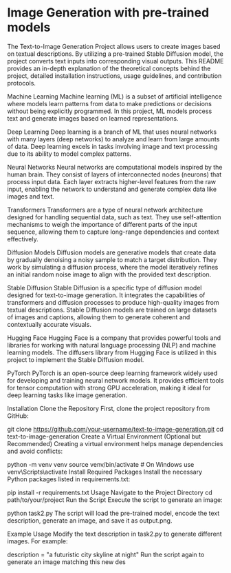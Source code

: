 # Image Generation with pre-trained models
The Text-to-Image Generation Project allows users to create images based on textual descriptions. By utilizing a pre-trained Stable Diffusion model, the project converts text inputs into corresponding visual outputs. This README provides an in-depth explanation of the theoretical concepts behind the project, detailed installation instructions, usage guidelines, and contribution protocols.

Machine Learning Machine learning (ML) is a subset of artificial intelligence where models learn patterns from data to make predictions or decisions without being explicitly programmed. In this project, ML models process text and generate images based on learned representations.

Deep Learning Deep learning is a branch of ML that uses neural networks with many layers (deep networks) to analyze and learn from large amounts of data. Deep learning excels in tasks involving image and text processing due to its ability to model complex patterns.

Neural Networks Neural networks are computational models inspired by the human brain. They consist of layers of interconnected nodes (neurons) that process input data. Each layer extracts higher-level features from the raw input, enabling the network to understand and generate complex data like images and text.

Transformers Transformers are a type of neural network architecture designed for handling sequential data, such as text. They use self-attention mechanisms to weigh the importance of different parts of the input sequence, allowing them to capture long-range dependencies and context effectively.

Diffusion Models Diffusion models are generative models that create data by gradually denoising a noisy sample to match a target distribution. They work by simulating a diffusion process, where the model iteratively refines an initial random noise image to align with the provided text description.

Stable Diffusion Stable Diffusion is a specific type of diffusion model designed for text-to-image generation. It integrates the capabilities of transformers and diffusion processes to produce high-quality images from textual descriptions. Stable Diffusion models are trained on large datasets of images and captions, allowing them to generate coherent and contextually accurate visuals.

Hugging Face Hugging Face is a company that provides powerful tools and libraries for working with natural language processing (NLP) and machine learning models. The diffusers library from Hugging Face is utilized in this project to implement the Stable Diffusion model.

PyTorch PyTorch is an open-source deep learning framework widely used for developing and training neural network models. It provides efficient tools for tensor computation with strong GPU acceleration, making it ideal for deep learning tasks like image generation.

Installation Clone the Repository First, clone the project repository from GitHub:

git clone https://github.com/your-username/text-to-image-generation.git cd text-to-image-generation Create a Virtual Environment (Optional but Recommended) Creating a virtual environment helps manage dependencies and avoid conflicts:

python -m venv venv source venv/bin/activate # On Windows use venv\Scripts\activate Install Required Packages Install the necessary Python packages listed in requirements.txt:

pip install -r requirements.txt Usage Navigate to the Project Directory cd path/to/your/project Run the Script Execute the script to generate an image:

python task2.py The script will load the pre-trained model, encode the text description, generate an image, and save it as output.png.

Example Usage Modify the text description in task2.py to generate different images. For example:

description = "a futuristic city skyline at night" Run the script again to generate an image matching this new des
